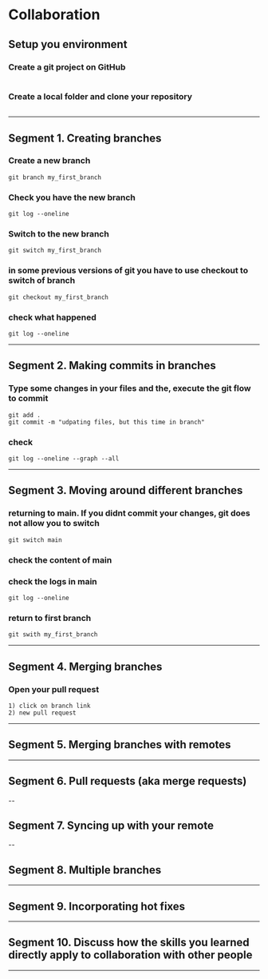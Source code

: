 # Collaboration

## Setup you environment

### Create a git project on GitHub
```
```

### Create a local folder and clone your repository
```
```

---

## Segment 1. Creating branches

### Create a new branch
```
git branch my_first_branch
```

### Check you have the new branch
```
git log --oneline
```

### Switch to the new branch
```
git switch my_first_branch
```

### in some previous versions of git you have to use checkout to switch of branch
```
git checkout my_first_branch
```


### check what happened
```
git log --oneline
```
---

## Segment 2. Making commits in branches

### Type some changes in your files and the, execute the git flow to commit
```
git add .
git commit -m "udpating files, but this time in branch"
```

### check 
```
git log --oneline --graph --all
```

---

## Segment 3. Moving around different branches

### returning to main. If you didnt commit your changes, git does not allow you to switch
```
git switch main
```

### check the content of main

### check the logs in main
```
git log --oneline
```

### return to first branch
```
git swith my_first_branch
```

---

## Segment 4. Merging branches

### Open your pull request
```
1) click on branch link
2) new pull request
```



---

## Segment 5. Merging branches with remotes


---

## Segment 6. Pull requests (aka merge requests)


--

## Segment 7. Syncing up with your remote

--

## Segment 8. Multiple branches

---

## Segment 9. Incorporating hot fixes

---

## Segment 10. Discuss how the skills you learned directly apply to collaboration with other people


---
